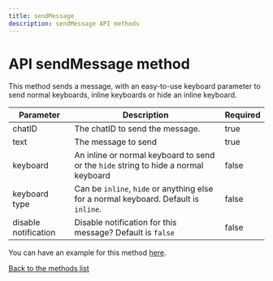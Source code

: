 ```yaml
---
title: sendMessage
description: sendMessage API methods
---
```

# API sendMessage method

This method sends a message, with an easy-to-use keyboard parameter to send normal keyboards, inline keyboards or hide an inline keyboard.

| Parameter | Description | Required |
|-----------|-------------|----------|
|chatID|The chatID to send the message.|true|
|text|The message to send|true|
|keyboard|An inline or normal keyboard to send or the `hide` string to hide a normal keyboard|false|
|keyboard type|Can be `inline`, `hide` or anything else for a normal keyboard. Default is `inline`.|false|
|disable notification|Disable notification for this message? Default is `false`|false|

You can have an example for this method [here](https://github.com/neneone/SnapeBot/blob/master/Examples/simpleBot/botCommands.php).

[Back to the methods list](methods.md)

